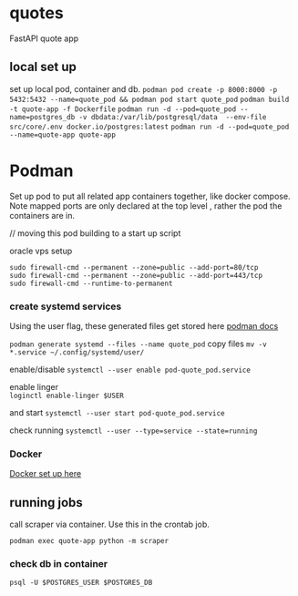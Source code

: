 # quotes
FastAPI quote app

## local set up 
set up local pod, container and db. 
`podman pod create -p 8000:8000 -p 5432:5432 --name=quote_pod && podman pod start quote_pod`
`podman build -t quote-app -f Dockerfile`
`podman run -d --pod=quote_pod --name=postgres_db -v dbdata:/var/lib/postgresql/data  --env-file src/core/.env docker.io/postgres:latest`
`podman run -d --pod=quote_pod --name=quote-app quote-app`


# Podman   

Set up pod to put all related app containers together, like docker compose.  Note mapped ports are only declared at the top level , rather the pod the containers are in.

// moving this pod building to a start up script

oracle vps setup

```  
sudo firewall-cmd --permanent --zone=public --add-port=80/tcp
sudo firewall-cmd --permanent --zone=public --add-port=443/tcp
sudo firewall-cmd --runtime-to-permanent
```

### create systemd services
Using the user flag, these generated files get stored here [podman docs](https://docs.podman.io/en/latest/markdown/podman-generate-systemd.1.html)  

`podman generate systemd --files --name quote_pod`
copy files
`mv -v *.service ~/.config/systemd/user/`

enable/disable
`systemctl --user enable pod-quote_pod.service`

enable linger  
`loginctl enable-linger $USER`

and start
`systemctl --user start pod-quote_pod.service`

check running
`systemctl --user --type=service --state=running`


### Docker 
[Docker set up here](DOCKER.md)

## running jobs 

call scraper via container. Use this in the crontab job. 

`podman exec quote-app python -m scraper`

### check db in container

`psql -U $POSTGRES_USER $POSTGRES_DB`

